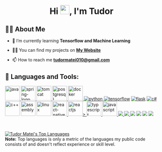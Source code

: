 <h1 align="center">Hi <img src="https://raw.githubusercontent.com/MartinHeinz/MartinHeinz/master/wave.gif" width="30px">, I'm Tudor</h1>

## 🙋‍♂️ About Me

- 🌱 I’m currently learning **Tensorflow and Machine Learning**

- 👨‍💻 You can find my projects on **[My Website](https://tudormatei.ro/)**

- 📫 How to reach me **tudormatei010@gmail.com**

## 🚀 Languages and Tools:

<p align="left"> 
<!--     Backend -->
    <a href="https://www.java.com" target="_blank"> <img width="48" height="48" src="https://img.icons8.com/color/48/java-coffee-cup-logo--v1.png" alt="java"/> </a>
    <a href="https://spring.io/projects/spring-boot" target="_blank"> <img width="48" height="48" src="https://img.icons8.com/color/48/spring-logo.png" alt="spring-logo"/> </a>
    <a href="https://tomcat.apache.org/" target="_blank"> <img width="48" height="48" src="https://img.icons8.com/color/48/tomcat.png" alt="tomcat"/> </a>
    <a href="https://www.postgresql.org/" target="_blank"> <img width="48" height="48" src="https://img.icons8.com/color/48/postgreesql.png" alt="postgresql"/> </a>
    <a href="https://www.docker.com/" target="_blank"> <img width="48" height="48" src="https://img.icons8.com/fluency/48/docker.png" alt="docker"/> </a>
    <a href="https://www.python.org" target="_blank"> <img src="https://img.icons8.com/color/48/000000/python.png" alt="python"/> </a>
    <a href="https://www.tensorflow.org/" target="_blank"> <img src="https://img.icons8.com/color/48/000000/tensorflow.png" alt="tensorflow"/></a>
    <a href="https://flask.palletsprojects.com/en/2.0.x/" target="_blank"> <img src="https://img.icons8.com/ios-filled/48/000000/flask.png" alt="flask"/></a>
    <a href="https://docs.microsoft.com/en-us/dotnet/csharp/" target="_blank"> <img src="https://img.icons8.com/color/48/000000/c-sharp-logo.png" alt="c#"/></a>
    <a href="https://en.wikipedia.org/wiki/C%2B%2B" target="_blank"> <img width="48" height="48" src="https://img.icons8.com/color/48/c-plus-plus-logo.png" alt="c++"/></a>
    <a href="https://en.wikipedia.org/wiki/Assembly_language" target="_blank"> <img width="48" height="48" src="https://img.icons8.com/color/48/assembly.png" alt="assembly"/></a>
    <a href="https://www.linux.org/" target="_blank"> <img width="48" height="48" src="https://img.icons8.com/color/48/linux--v1.png" alt="linux"/></a>
    <a href="https://reactnative.dev/" target="_blank"> <img width="48" height="48" src="https://img.icons8.com/nolan/64/react-native.png" alt="react-native"/> </a>
    <a href="https://react.dev/" target="_blank"> <img width="48" height="48" src="https://img.icons8.com/color/48/react-native.png" alt="reactjs"/>> </a>
    <a href="https://www.typescriptlang.org/" target="_blank"> <img width="48" height="48" src="https://img.icons8.com/color/48/typescript.png" alt="typescript"/> </a>
    <a href="https://www.javascript.com/" target="_blank"> <img width="48" height="48" src="https://img.icons8.com/color/48/javascript--v1.png" alt="javascript"/> </a>
    <a href="https://www.w3.org/html/" target="_blank"> <img src="https://img.icons8.com/color/48/000000/html-5.png"/> </a> 
    <a href="https://www.w3schools.com/css/" target="_blank"> <img src="https://img.icons8.com/color/48/000000/css3.png"/> </a>
    <a href="https://unity.com/" target="_blank"> <img src="https://img.icons8.com/fluency/48/000000/unity.png"/></a>
    <a href="https://www.blender.org/" target="_blank"> <img src="https://img.icons8.com/color/48/000000/blender-3d.png"/></a>
    <a href="https://www.office.com/" target="_blank"> <img src="https://img.icons8.com/color/48/000000/microsoft-office-2019.png"/></a>
    <a href="https://git-scm.com/" target="_blank"> <img src="https://img.icons8.com/color/48/000000/git.png"/></a>
</p>
<br/>



  <br/>
  <a href="https://github.com/tudormatei?tab=repositories"><img alt="Tudor Matei's Top Languages" src="https://github-readme-stats.vercel.app/api/top-langs/?username=tudormatei&langs_count=8&count_private=true&layout=compact&theme=react&hide_border=true&bg_color=0D1117" /></a>
  <br/>
  <b>Note:</b> Top languages is only a metric of the languages my public code consists of and doesn't reflect experience or skill level.


<br/>
<br/>
